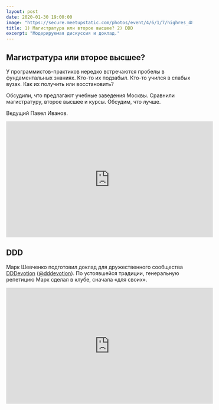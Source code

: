 ```yaml
---
layout: post
date: 2020-01-30 19:00:00
image: "https://secure.meetupstatic.com/photos/event/4/6/1/7/highres_488177943.jpeg"
title: 1) Магистратура или второе высшее? 2) DDD
excerpt: "Модерируемая дискуссия и доклад."
---
```


## Магистратура или второе высшее?

У программистов-практиков нередко встречаются пробелы в фундаментальных знаниях. Кто-то их подзабыл. Кто-то учился в слабых вузах. Как их получить или восстановить?

Обсудили, что предлагают учебные заведения Москвы. Сравнили магистратуру, второе высшее и курсы. Обсудим, что лучше.

Ведущий Павел Иванов.

<p class="video">
  <iframe width="560" height="315" src="https://www.youtube.com/embed/EopTGygaVC0" frameborder="0" allow="accelerometer; autoplay; encrypted-media; gyroscope; picture-in-picture" allowfullscreen></iframe>
</p>

## DDD

Марк Шевченко подготовил доклад для дружественного сообщества [DDDevotion](https://www.facebook.com/groups/dddevotion) ([@dddevotion](https://t.me/dddevotion)). По устоявшейся традиции, генеральную репетицию Марк сделал в клубе, сначала «для своих».

<div class="video">
    <iframe width="560" height="315" src="https://www.youtube.com/embed/WwRXloRVh74" frameborder="0" allow="accelerometer; autoplay; encrypted-media; gyroscope; picture-in-picture" allowfullscreen></iframe>
</div>
